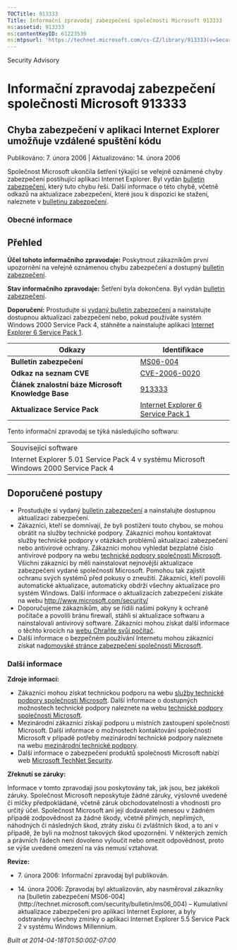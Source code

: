 ```yaml
---
TOCTitle: 913333
Title: Informační zpravodaj zabezpečení společnosti Microsoft 913333
ms:assetid: 913333
ms:contentKeyID: 61223539
ms:mtpsurl: 'https://technet.microsoft.com/cs-CZ/library/913333(v=Security.10)'
---
```


Security Advisory

Informační zpravodaj zabezpečení společnosti Microsoft 913333
=============================================================

Chyba zabezpečení v aplikaci Internet Explorer umožňuje vzdálené spuštění kódu
------------------------------------------------------------------------------

Publikováno: 7. února 2006 | Aktualizováno: 14. února 2006

Společnost Microsoft ukončila šetření týkající se veřejně oznámené chyby zabezpečení postihující aplikaci Internet Explorer. Byl vydán [bulletin zabezpečení](http://technet.microsoft.com/security/bulletin/ms06_004), který tuto chybu řeší. Další informace o této chybě, včetně odkazů na aktualizace zabezpečení, které jsou k dispozici ke stažení, naleznete v [bulletinu zabezpečení](http://technet.microsoft.com/security/bulletin/ms06_004).

### Obecné informace

Přehled
-------


**Účel tohoto informačního zpravodaje:** Poskytnout zákazníkům první upozornění na veřejně oznámenou chybu zabezpečení a dostupný [bulletin zabezpečení](http://technet.microsoft.com/security/bulletin/ms06_004).

**Stav informačního zpravodaje:** Šetření byla dokončena. Byl vydán [bulletin zabezpečení](http://technet.microsoft.com/security/bulletin/ms06_004).

**Doporučení:** Prostudujte si [vydaný bulletin zabezpečení](http://technet.microsoft.com/security/bulletin/ms06_004) a nainstalujte dostupnou aktualizaci zabezpečení nebo, pokud používáte systém Windows 2000 Service Pack 4, stáhněte a nainstalujte aplikaci [Internet Explorer 6 Service Pack 1](http://www.microsoft.com/windows/ie/downloads/critical/ie6sp1/default.mspx).

| Odkazy                                             | Identifikace                                                                                                     |
|----------------------------------------------------|------------------------------------------------------------------------------------------------------------------|
| **Bulletin zabezpečení**                           | [MS06-004](http://technet.microsoft.com/security/bulletin/ms06_004)                                              |
| **Odkaz na seznam CVE**                            | [CVE-2006-0020](http://www.cve.mitre.org/cgi-bin/cvename.cgi?name=cve-2006-0020)                                 |
| **Článek znalostní báze Microsoft Knowledge Base** | [913333](http://support.microsoft.com/kb/913333)                                                                 |
| **Aktualizace Service Pack**                       | [Internet Explorer 6 Service Pack 1](http://www.microsoft.com/windows/ie/downloads/critical/ie6sp1/default.mspx) |

Tento informační zpravodaj se týká následujícího softwaru:

|                                                                                       |
|---------------------------------------------------------------------------------------|
| Související software                                                                  |
| Internet Explorer 5.01 Service Pack 4 v systému Microsoft Windows 2000 Service Pack 4 |

Doporučené postupy
------------------


-   Prostudujte si vydaný [bulletin zabezpečení](http://technet.microsoft.com/security/bulletin/ms06_004) a nainstalujte dostupnou aktualizaci zabezpečení.
-   Zákazníci, kteří se domnívají, že byli postiženi touto chybou, se mohou obrátit na služby technické podpory. Zákazníci mohou kontaktovat služby technické podpory v otázkách problémů aktualizací zabezpečení nebo antivirové ochrany. Zákazníci mohou vyhledat bezplatné číslo antivirové podpory na webu [technické podpory společnosti Microsoft](http://support.microsoft.com/security/).
    Všichni zákazníci by měli nainstalovat nejnovější aktualizace zabezpečení vydané společností Microsoft. Pomohou tak zajistit ochranu svých systémů před pokusy o zneužití. Zákazníci, kteří povolili automatické aktualizace, automaticky obdrží všechny aktualizace pro systém Windows. Další informace o aktualizacích zabezpečení získáte na webu <http://www.microsoft.com/security/>
-   Doporučujeme zákazníkům, aby se řídili našimi pokyny k ochraně počítače a povolili bránu firewall, stáhli si aktualizace softwaru a nainstalovali antivirový software. Zákazníci mohou získat další informace o těchto krocích na [webu Chraňte svůj počítač](http://www.microsoft.com/cze/security/protect).
-   Další informace o bezpečném používání Internetu mohou zákazníci získat na[domovské stránce zabezpečení společnosti Microsoft](http://www.microsoft.com/cze/security).

### Další informace

**Zdroje informací:**

-   Zákazníci mohou získat technickou podporu na webu [služby technické podpory společnosti Microsoft](http://go.microsoft.com/fwlink/?linkid=21131). Další informace o dostupných možnostech technické podpory naleznete na webu [technické podpory společnosti Microsoft](http://support.microsoft.com/).
-   Mezinárodní zákazníci získají podporu u místních zastoupení společnosti Microsoft. Další informace o možnostech kontaktování společnosti Microsoft v případě potřeby mezinárodní technické podpory naleznete na webu [mezinárodní technické podpory](http://go.microsoft.com/fwlink/?linkid=21155).
-   Další informace o zabezpečení produktů společnosti Microsoft nabízí web [Microsoft TechNet Security](http://www.microsoft.com/cze/technet/security/).

**Zřeknutí se záruky:**

Informace v tomto zpravodaji jsou poskytovány tak, jak jsou, bez jakékoli záruky. Společnost Microsoft neposkytuje žádné záruky, výslovně uvedené či mlčky předpokládané, včetně záruk obchodovatelnosti a vhodnosti pro určitý účel. Společnost Microsoft ani její dodavatelé nenesou v žádném případě zodpovědnost za žádné škody, včetně přímých, nepřímých, náhodných či následných škod, ztráty zisku či zvláštních škod, a to ani v případě, že byli na možnost takových škod upozorněni. V některých zemích a právních řádech není dovoleno vyloučit nebo omezit odpovědnost, proto se výše uvedené omezení na vás nemusí vztahovat.

**Revize:**

-   <p>7. února 2006: Informační zpravodaj byl publikován.</p>
-   <p>14. února 2006: Zpravodaj byl aktualizován, aby nasměroval zákazníky na [bulletin zabezpečení MS06-004](http://technet.microsoft.com/security/bulletin/ms06_004) – Kumulativní aktualizace zabezpečení pro aplikaci Internet Explorer, a byly odstraněny všechny zmínky o aplikaci Internet Explorer 5.5 Service Pack 2 v systému Windows Millennium.</p>

*Built at 2014-04-18T01:50:00Z-07:00*
